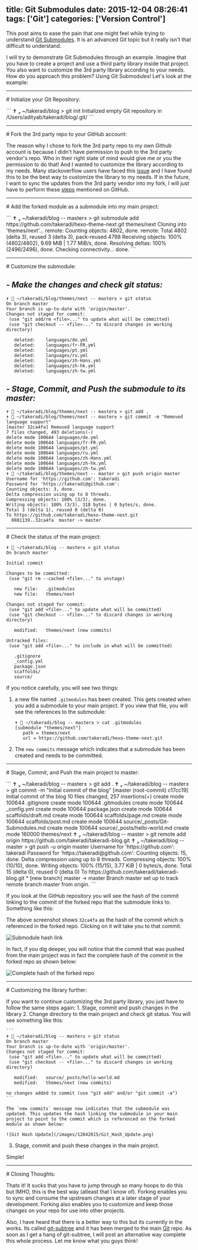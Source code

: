 title: Git Submodules
date: 2015-12-04 08:26:41
tags: ['Git']
categories: ['Version Control']
---
This post aims to ease the pain that one might feel while trying to understand [Git Submodules](https://git-scm.com/book/en/v2/Git-Tools-Submodules). It is an advanced Git topic but it really isn't that difficult to understand.

I will try to demonstrate Git Submodules through an example. Imagine that you have to create a project and use a third party library inside that project. You also want to customize the 3rd party library according to your needs. How do you approach this problem? Using Git Submodules! Let's look at the example:

<!--more-->
<hr/>
# Initialize your Git Repository:<p/>
```
✝  ~/takeradi/blog > git init
Initialized empty Git repository in /Users/adityab/takeradi/blog/.git/
```
<p/>
<hr/>
# Fork the 3rd party repo to your GitHub account:<p/>

The reason why I chose to fork the 3rd party repo to my own Github account is because I didn't have permission to push to the 3rd party vendor's repo. Who in their right state of mind would give me or you the permission to do that! And I wanted to customize the library according to my needs. Many stackoverflow users have faced this [issue](http://stackoverflow.com/questions/12309884/make-changes-to-a-git-submodule-and-then-add-those-into-my-main-project) and I have found this to be the best way to customize the library to my needs. If in the future, I want to sync the updates from the 3rd party vendor into my fork, I will just have to perform these [steps](https://help.github.com/articles/syncing-a-fork/) mentioned on GitHub.


<hr/>
# Add the forked module as a submodule into my main project:<p/>
```
✝  ~/takeradi/blog -- master± > git submodule add https://github.com/takeradi/hexo-theme-next.git themes/next
Cloning into 'themes/next'...
remote: Counting objects: 4802, done.
remote: Total 4802 (delta 3), reused 3 (delta 3), pack-reused 4798
Receiving objects: 100% (4802/4802), 9.69 MiB | 1.77 MiB/s, done.
Resolving deltas: 100% (2496/2496), done.
Checking connectivity... done.
```
<p/>

<hr/>
# Customize the submodule:<p/>

## _- Make the changes and check git status:_


```
✝  ~/takeradi/blog/themes/next -- master± > git status
On branch master
Your branch is up-to-date with 'origin/master'.
Changes not staged for commit:
 (use "git add/rm <file>..." to update what will be committed)
 (use "git checkout -- <file>..." to discard changes in working directory)

   deleted:    languages/de.yml
   deleted:    languages/fr-FR.yml
   deleted:    languages/pt.yml
   deleted:    languages/ru.yml
   deleted:    languages/zh-Hans.yml
   deleted:    languages/zh-hk.yml
   deleted:    languages/zh-tw.yml
```

## _- Stage, Commit, and Push the submodule to its master:_


```
✝  ~/takeradi/blog/themes/next -- master± > git add .
✝  ~/takeradi/blog/themes/next -- master± > git commit -m "Removed language support"
[master 32ca4fa] Removed language support
7 files changed, 493 deletions(-)
delete mode 100644 languages/de.yml
delete mode 100644 languages/fr-FR.yml
delete mode 100644 languages/pt.yml
delete mode 100644 languages/ru.yml
delete mode 100644 languages/zh-Hans.yml
delete mode 100644 languages/zh-hk.yml
delete mode 100644 languages/zh-tw.yml
✝  ~/takeradi/blog/themes/next -- master > git push origin master
Username for 'https://github.com': takeradi
Password for 'https://takeradi@github.com':
Counting objects: 3, done.
Delta compression using up to 8 threads.
Compressing objects: 100% (3/3), done.
Writing objects: 100% (3/3), 318 bytes | 0 bytes/s, done.
Total 3 (delta 1), reused 0 (delta 0)
To https://github.com/takeradi/hexo-theme-next.git
  0881139..32ca4fa  master -> master
```
<p/>

<hr/>
# Check the status of the main project:<p/>


```
✝  ~/takeradi/blog -- master± > git status
On branch master

Initial commit

Changes to be committed:
 (use "git rm --cached <file>..." to unstage)

   new file:   .gitmodules
   new file:   themes/next

Changes not staged for commit:
 (use "git add <file>..." to update what will be committed)
 (use "git checkout -- <file>..." to discard changes in working directory)

   modified:   themes/next (new commits)

Untracked files:
 (use "git add <file>..." to include in what will be committed)

   .gitignore
   _config.yml
   package.json
   scaffolds/
   source/
```

If you notice carefully, you will see two things:
1. a new file named `.gitmodules` has been created. This gets created when you add a submodule to your main project. If you view that file, you will see the references to the submodule:

    ```
    ✝  ~/takeradi/blog -- master± > cat .gitmodules
    [submodule "themes/next"]
       path = themes/next
       url = https://github.com/takeradi/hexo-theme-next.git
    ```
2. The `new commits` message which indicates that a submodule has been created and needs to be committed.


<hr/>
# Stage, Commit, and Push the main project to master:<p/>
```
✝  ~/takeradi/blog -- master± > git add .
 ✝  ~/takeradi/blog -- master± > git commit -m "Initial commit of the blog"
[master (root-commit) c17cc19] Initial commit of the blog
 10 files changed, 257 insertions(+)
 create mode 100644 .gitignore
 create mode 100644 .gitmodules
 create mode 100644 _config.yml
 create mode 100644 package.json
 create mode 100644 scaffolds/draft.md
 create mode 100644 scaffolds/page.md
 create mode 100644 scaffolds/post.md
 create mode 100644 source/_posts/Git-Submodules.md
 create mode 100644 source/_posts/hello-world.md
 create mode 160000 themes/next
 ✝  ~/takeradi/blog -- master > git remote add origin https://github.com/takeradi/takeradi-blog.git
 ✝  ~/takeradi/blog -- master > git push -u origin master
Username for 'https://github.com': takeradi
Password for 'https://takeradi@github.com':
Counting objects: 15, done.
Delta compression using up to 8 threads.
Compressing objects: 100% (10/10), done.
Writing objects: 100% (15/15), 3.77 KiB | 0 bytes/s, done.
Total 15 (delta 0), reused 0 (delta 0)
To https://github.com/takeradi/takeradi-blog.git
 * [new branch]      master -> master
Branch master set up to track remote branch master from origin.
```

If you look at the GitHub repository you will see the hash of the commit linking to the commit of the forked repo that the submodule links to. Something like this:

The above screenshot shows `32ca4fa` as the hash of the commit which is referenced in the forked repo. Clicking on it will take you to that commit.

![Submodule hash link](/images/12042015/Git_Submodule_Hash.png)

In fact, if you dig deeper, you will notice that the commit that was pushed from the main project was in fact the complete hash of the commit in the forked repo as shown below:

![Complete hash of the forked repo](/images/12042015/Git_Hash_Link.png)
<hr/>
# Customizing the library further:<p/>
If you want to continue customizing the 3rd party library, you just have to follow the same steps again:
1. Stage, commit and push changes in the library
2. Change directory to the main project and check git status. You will see something like this:

    ```
    ✝  ~/takeradi/blog -- master± > git status
    On branch master
    Your branch is up-to-date with 'origin/master'.
    Changes not staged for commit:
     (use "git add <file>..." to update what will be committed)
     (use "git checkout -- <file>..." to discard changes in working directory)

       modified:   source/_posts/hello-world.md
       modified:   themes/next (new commits)

    no changes added to commit (use "git add" and/or "git commit -a")
    ```

    The `new commits` message now indicates that the submodule was updated. This updates the hash linking the submodule in your main project to point to the commit which is referenced on the forked module as shown below:

    ![Git Hash Update](/images/12042015/Git_Hash_Update.png)

3. Stage, commit and push these changes in the main project.

Simple!
<hr/>
# Closing Thoughts:<p/>


Thats it! It sucks that you have to jump through so many hoops to do this but IMHO, this is the best way (atleast that I know of). Forking enables you to sync and consume the upstream changes at a later stage of your development. Forking also enables you to customize and keep those changes on your repo for use into other projects.

Also, I have heard that there is a better way to this but its currently in the works. Its called [git-subtree](https://github.com/apenwarr/git-subtree) and it has been merged to the main [Git](https://github.com/git/git/tree/master/contrib/subtree) repo. As soon as I get a hang of git-subtree, I will post an alternative way complete this whole process. Let me know what you guys think!
